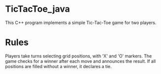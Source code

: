 # TicTacToe_java
This C++ program implements a simple Tic-Tac-Toe game for two players. 

# **Rules**
Players take turns selecting grid positions, with 'X' and 'O' markers. 
The game checks for a winner after each move and announces the result. 
If all positions are filled without a winner, it declares a tie.
